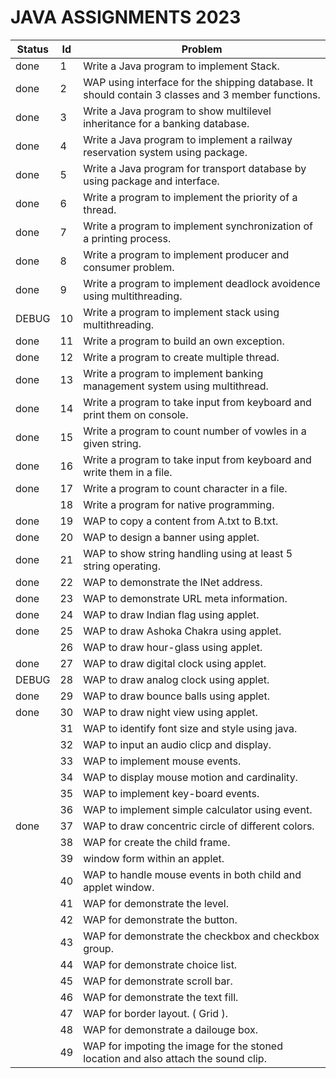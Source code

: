 # JAVA ASSIGNMENTS 2023

|Status|Id|Problem|
|-|-|-|
|done|1|Write a Java program to implement Stack.|
|done|2|WAP using interface for the shipping database. It should contain 3 classes and 3 member functions.|
|done|3|Write a Java program to show multilevel inheritance for a banking database.|
|done|4|Write a Java program to implement a railway reservation system using package.|
|done|5|Write a Java program for transport database by using package and interface.|
|done|6|Write a program to implement the priority of a thread.|
|done|7|Write a program to implement synchronization of a printing process.|
|done|8|Write a program to implement producer and consumer problem.|
|done|9|Write a program to implement deadlock avoidence using multithreading.|
|DEBUG|10|Write a program to implement stack using multithreading.|
|done|11|Write a program to build an own exception.|
|done|12|Write a program to create multiple thread.|
|done|13|Write a program to implement banking management system using multithread.|
|done|14|Write a program to take input from keyboard and print them on console.|
|done|15|Write a program to count number of vowles in a given string.|
|done|16|Write a program to take input from keyboard and write them in a file.|
|done|17|Write a program to count character in a file.|
||18|Write a program for native programming.|
|done|19|WAP to copy a content from A.txt to B.txt.|
|done|20|WAP to design a banner using applet.|
|done|21|WAP to show string handling using at least 5 string operating.|
|done|22|WAP to demonstrate the INet address.|
|done|23|WAP to demonstrate URL meta information.|
|done|24|WAP to draw Indian flag using applet.|
|done|25|WAP to draw Ashoka Chakra using applet.|
||26|WAP to draw hour-glass using applet.|
|done|27|WAP to draw digital clock using applet.|
|DEBUG|28|WAP to draw analog clock using applet.|
|done|29|WAP to draw bounce balls using applet.|
|done|30|WAP to draw night view using applet.|
||31|WAP to identify font size and style using java.|
||32|WAP to input an audio clicp and display.|
||33|WAP to implement mouse events.|
||34|WAP to display mouse motion and cardinality.|
||35|WAP to implement key-board events.|
||36|WAP to implement simple calculator using event.|
|done|37|WAP to draw concentric circle of different colors.|
||38|WAP for create the child frame.|
||39|window form within an applet.|
||40|WAP to handle mouse events in both child and applet window.|
||41|WAP for demonstrate the level.|
||42|WAP for demonstrate the button.|
||43|WAP for demonstrate the checkbox and checkbox group.|
||44|WAP for demonstrate choice list.|
||45|WAP for demonstrate scroll bar.|
||46|WAP for demonstrate the text fill.|
||47|WAP for border layout. ( Grid ).|
||48|WAP for demonstrate a dailouge box.|
||49|WAP for impoting the image for the stoned location and also attach the sound clip.|

